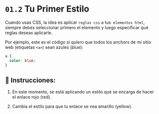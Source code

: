 # `01.2` Tu Primer Estilo

Cuando usas CSS, la idea es aplicar `reglas css` a tus` elementos html`, siempre debes seleccionar primero el elemento y luego especificar qué reglas deseas aplicarle.

Por ejemplo, este es el código si quiero que todos los anchors de mi sitio web (etiquetas `<a>`) sean azules (blue):

```css
a {
  color: blue;
}
```

## 📝 Instrucciones:

1. En este momento, se está aplicando un estilo que se encarga de hacer el enlace rojo (red).

2. Cambia el estilo para que tu enlace se vea amarillo (yellow).
